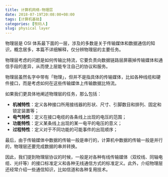 ```yaml
---
title: 计算机网络-物理层
date: 2018-07-19T20:08:00+08:00
tags: [计算机基础]
categories: [牧码人]
slug: physical layer 
---
```


物理层是 OSI 体系最下面的一层，涉及的多数是关于传输媒体和数据通信的知识，概念居多，本篇不详细解释，仅分辨物理层的主要任务。

物理层考虑的问题是如何传输比特流，它要负责向数据链路层屏蔽掉传输媒体和通信手段的差异，从而使上层能专注自己的协议和服务。

<!--more-->

物理层虽然名字中带有「物理」，但并不是指具体的传输媒体，比如各种线缆和硬件接口，而是考虑如何在这些传输媒体上传输数据比特流。

如果我们更具体地阐述物理层的任务，那么包括：

- **机械特性**：定义各种接口所用接线器的形状、尺寸、引脚数目和排列、固定和锁定装置等；
- **电气特性**：定义在接口电缆的各条线上出现的电压的范围；
- **功能特性**：定义某条线上出现的某一电平的电压的意义；
- **过程特性**：定义对于不同功能的可能事件的出现顺序；

最后，由于传输媒体中数据的传输一般是串行的，计算机中数据的传输一般是并行的，物理层还要完成数据的串并转换。

因此，我们提到物理层协议的时候，一般是对各种有线传输媒体（双绞线、同轴电缆、光纤等）的接口标准定义和各种无线通信方式的标准定义。此外，介绍物理层还经常介绍一些通信知识，比如信道和各种复用技术。